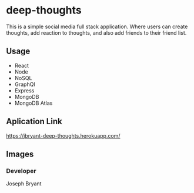 # deep-thoughts

This is a simple social media full stack application. Where users can create thoughts, add reaction to thoughts, and also add friends to their friend list.


## Usage

* React
* Node
* NoSQL
* GraphQl
* Express
* MongoDB
* MongoDB Atlas

## Aplication Link

https://jbryant-deep-thoughts.herokuapp.com/
  
## Images




### Developer

Joseph Bryant
